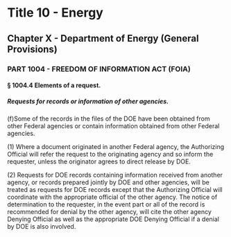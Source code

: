 
# Title 10 - Energy
## Chapter X - Department of Energy (General Provisions)
### PART 1004 - FREEDOM OF INFORMATION ACT (FOIA)
#### § 1004.4 Elements of a request.
##### Requests for records or information of other agencies.

(f)Some of the records in the files of the DOE have been obtained from other Federal agencies or contain information obtained from other Federal agencies.

(1) Where a document originated in another Federal agency, the Authorizing Official will refer the request to the originating agency and so inform the requester, unless the originator agrees to direct release by DOE.

(2) Requests for DOE records containing information received from another agency, or records prepared jointly by DOE and other agencies, will be treated as requests for DOE records except that the Authorizing Official will coordinate with the appropriate official of the other agency. The notice of determination to the requester, in the event part or all of the record is recommended for denial by the other agency, will cite the other agency Denying Official as well as the appropriate DOE Denying Official if a denial by DOE is also involved.
